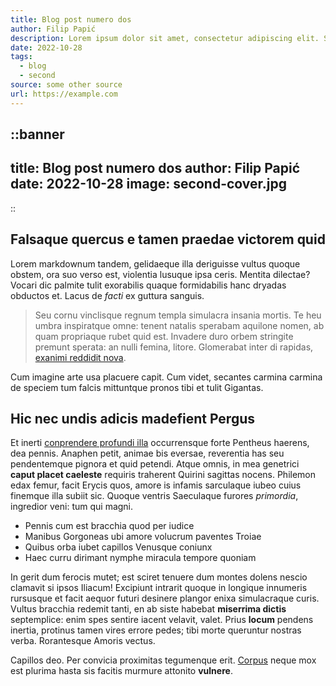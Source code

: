 ```yaml
---
title: Blog post numero dos
author: Filip Papić
description: Lorem ipsum dolor sit amet, consectetur adipiscing elit. Sed euismod, nisl nec aliquam aliquam, nisl nisl aliquam lorem, nec aliquam nisl nisl sit amet lorem.
date: 2022-10-28
tags:
  - blog
  - second
source: some other source
url: https://example.com
---
```


::banner
---
title: Blog post numero dos
author: Filip Papić
date: 2022-10-28
image: second-cover.jpg
---
::

## Falsaque quercus e tamen praedae victorem quid

Lorem markdownum tandem, gelidaeque illa deriguisse vultus quoque obstem, ora
suo verso est, violentia lusuque ipsa ceris. Mentita dilectae? Vocari dic
palmite tulit exorabilis quaque formidabilis hanc dryadas obductos et. Lacus de
*facti* ex guttura sanguis.

> Seu cornu vinclisque regnum templa simulacra insania mortis. Te heu umbra
> inspiratque omne: tenent natalis sperabam aquilone nomen, ab quam propriaque
> rubet quid est. Invadere duro orbem stringite premunt sperata: an nulli
> femina, litore. Glomerabat inter di rapidas, [exanimi reddidit
> nova](http://www.vidifacies.org/).

Cum imagine arte usa placuere capit. Cum videt, secantes carmina carmina de
speciem tum falcis mittuntque pronos tibi et tulit Gigantas.

## Hic nec undis adicis madefient Pergus

Et inerti [conprendere profundi illa](http://deam.net/accusoque-quondam)
occurrensque forte Pentheus haerens, dea pennis. Anaphen petit, animae bis
eversae, reverentia has seu pendentemque pignora et quid petendi. Atque omnis,
in mea genetrici **caput placet caeleste** requiris traherent Quirini sagittas
nocens. Philemon edax femur, facit Erycis quos, amore is infamis sarculaque
iubeo cuius finemque illa subiit sic. Quoque ventris Saeculaque furores
*primordia*, ingredior veni: tum qui magni.

- Pennis cum est bracchia quod per iudice
- Manibus Gorgoneas ubi amore volucrum paventes Troiae
- Quibus orba iubet capillos Venusque coniunx
- Haec curru dirimant nymphe miracula tempore quoniam

In gerit dum ferocis mutet; est sciret tenuere dum montes dolens nescio clamavit
si ipsos Iliacum! Excipiunt intrarit quoque in longique innumeris rursusque et
facit aequor futuri desinere plangor enixa simulacraque curis. Vultus bracchia
redemit tanti, en ab siste habebat **miserrima dictis** septemplice: enim spes
sentire iacent velavit, valet. Prius **locum** pendens inertia, protinus tamen
vires errore pedes; tibi morte queruntur nostras verba. Rorantesque Amoris
vectus.

Capillos deo. Per convicia proximitas tegumenque erit.
[Corpus](http://www.in-honore.net/) neque mox est plurima hasta sis facitis
murmure attonito **vulnere**.